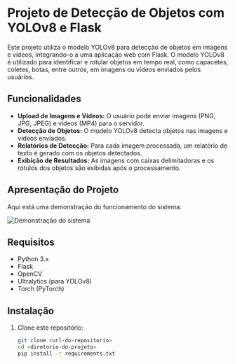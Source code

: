 # Projeto de Detecção de Objetos com YOLOv8 e Flask

Este projeto utiliza o modelo YOLOv8 para detecção de objetos em imagens e vídeos, integrando-o a uma aplicação web com Flask. O modelo YOLOv8 é utilizado para identificar e rotular objetos em tempo real, como capacetes, coletes, botas, entre outros, em imagens ou vídeos enviados pelos usuários.

## Funcionalidades

- **Upload de Imagens e Vídeos:** O usuário pode enviar imagens (PNG, JPG, JPEG) e vídeos (MP4) para o servidor.
- **Detecção de Objetos:** O modelo YOLOv8 detecta objetos nas imagens e vídeos enviados.
- **Relatórios de Detecção:** Para cada imagem processada, um relatório de texto é gerado com os objetos detectados.
- **Exibição de Resultados:** As imagens com caixas delimitadoras e os rótulos dos objetos são exibidas após o processamento.

## Apresentação do Projeto

Aqui está uma demonstração do funcionamento do sistema:

![Demonstração do sistema](Video.gif)

## Requisitos

- Python 3.x
- Flask
- OpenCV
- Ultralytics (para YOLOv8)
- Torch (PyTorch)

## Instalação

1. Clone este repositório:

   ```bash
   git clone <url-do-repositorio>
   cd <diretorio-do-projeto>
   pip install -r requirements.txt
